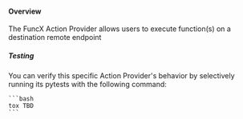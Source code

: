 #### Overview

The FuncX Action Provider allows users to execute function(s) on a destination remote endpoint


##### Testing

You can verify this specific Action Provider's behavior by selectively running its pytests with the following command:

    ```bash
    tox TBD
    ```
